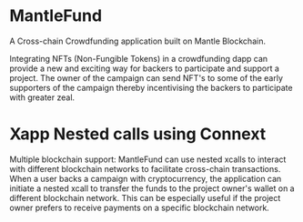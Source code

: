 # MantleFund
A Cross-chain Crowdfunding application built on Mantle Blockchain.

Integrating NFTs (Non-Fungible Tokens) in a crowdfunding dapp can provide a new and exciting way for backers to participate and support a project.
The owner of the campaign can send NFT's to some of the early supporters of the campaign thereby incentivising the backers to participate with greater zeal.



# Xapp Nested calls using Connext

Multiple blockchain support: MantleFund can use nested xcalls to interact with different blockchain networks to facilitate cross-chain transactions. 
When a user backs a campaign with cryptocurrency, the application can initiate a nested xcall to transfer the funds to the project owner's wallet on a different blockchain network. 
This can be especially useful if the project owner prefers to receive payments on a specific blockchain network.
